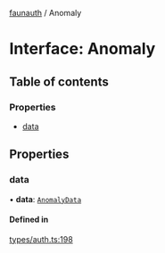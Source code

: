 [faunauth](../index.md) / Anomaly

# Interface: Anomaly

## Table of contents

### Properties

- [data](Anomaly.md#data)

## Properties

### data

• **data**: [`AnomalyData`](AnomalyData.md)

#### Defined in

[types/auth.ts:198](https://github.com/alexnitta/faunauth/blob/bbbbd0c/src/types/auth.ts#L198)
